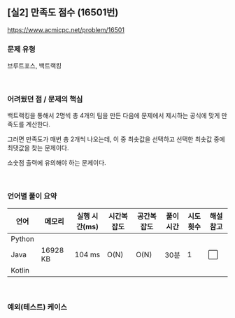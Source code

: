 ## [실2] 만족도 점수 (16501번)

https://www.acmicpc.net/problem/16501

### 문제 유형

브루트포스, 백트랙킹

<br>

### 어려웠던 점 / 문제의 핵심

백트랙킹을 통해서 2명씩 총 4개의 팀을 만든 다음에 문제에서 제시하는 공식에 맞게 만족도를 계산한다.

그러면 만족도가 매번 총 2개씩 나오는데, 이 중 최솟값을 선택하고 선택한 최솟값 중에 최댓값을 찾는 문제이다.

소숫점 출력에 유의해야 하는 문제이다.

<br>

### 언어별 풀이 요약

| 언어   | 메모리   | 실행 시간(ms) | 시간복잡도 | 공간복잡도 | 풀이 시간 | 시도 횟수 | 해설 참고            |
| ------ | -------- | ------------- | ---------- | ---------- | --------- | --------- | -------------------- |
| Python |          |               |            |            |           |           |                      |
| Java   | 16928 KB | 104 ms        | O(N)       | O(N)       | 30분      | 1         | :white_large_square: |
| Kotlin |          |               |            |            |           |           |                      |

<br>

### 예외(테스트) 케이스

```
```

